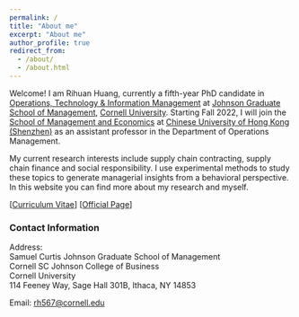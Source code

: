 ```yaml
---
permalink: /
title: "About me"
excerpt: "About me"
author_profile: true
redirect_from: 
  - /about/
  - /about.html
---
```


Welcome! I am Rihuan Huang, currently a fifth-year PhD candidate in [Operations, Technology & Information Management](https://business.cornell.edu/faculty-research/areas/operations-technology-and-information-management/) at [Johnson Graduate School of Management](https://www.johnson.cornell.edu/), [Cornell University](https://www.cornell.edu/). 
Starting Fall 2022, I will join the [School of Management 
and Economics](https://sme.cuhk.edu.cn/en) at [Chinese University of Hong Kong (Shenzhen)](https://www.cuhk.edu.cn/en) as an assistant professor 
in the Department of Operations Management.

My current research interests include supply chain contracting, supply chain finance and social responsibility. I use 
experimental methods to study these topics to generate managerial insights from a behavioral perspective. In this 
website you can find more about my research and myself. 

[[Curriculum Vitae](https://rihuanhuang.github.io/files/CV_rihuanhuang.pdf)] 
[[Official Page](https://www.johnson.cornell.edu/programs/phd-program/current-students/rh567/)]


### Contact Information

Address:<br />
Samuel Curtis Johnson Graduate School of Management 
<br />
Cornell SC Johnson College of Business
<br />
Cornell University
<br />
114 Feeney Way, Sage Hall 301B, Ithaca, NY 14853

Email: [rh567@cornell.edu](mailto:rh567@cornell.edu)
